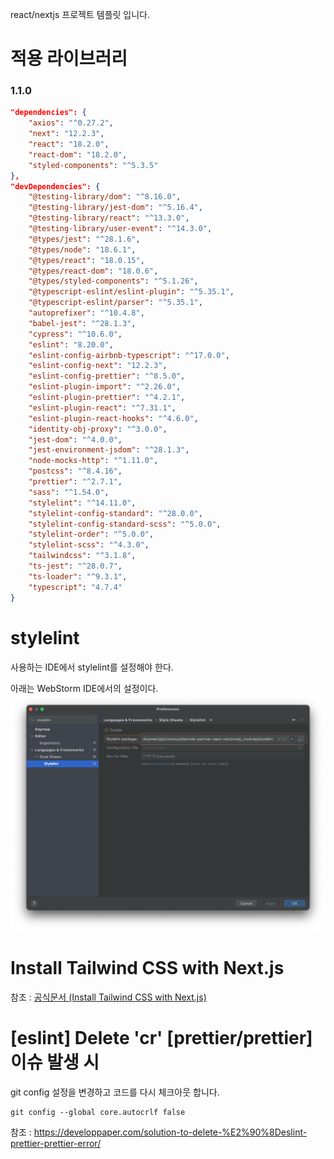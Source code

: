 react/nextjs 프로젝트 템플릿 입니다.

# 적용 라이브러리

### 1.1.0
```json
"dependencies": {
    "axios": "^0.27.2",
    "next": "12.2.3",
    "react": "18.2.0",
    "react-dom": "18.2.0",
    "styled-components": "^5.3.5"
},
"devDependencies": {
    "@testing-library/dom": "^8.16.0",
    "@testing-library/jest-dom": "^5.16.4",
    "@testing-library/react": "^13.3.0",
    "@testing-library/user-event": "^14.3.0",
    "@types/jest": "^28.1.6",
    "@types/node": "18.6.1",
    "@types/react": "18.0.15",
    "@types/react-dom": "18.0.6",
    "@types/styled-components": "^5.1.26",
    "@typescript-eslint/eslint-plugin": "^5.35.1",
    "@typescript-eslint/parser": "^5.35.1",
    "autoprefixer": "^10.4.8",
    "babel-jest": "^28.1.3",
    "cypress": "^10.6.0",
    "eslint": "8.20.0",
    "eslint-config-airbnb-typescript": "^17.0.0",
    "eslint-config-next": "12.2.3",
    "eslint-config-prettier": "^8.5.0",
    "eslint-plugin-import": "^2.26.0",
    "eslint-plugin-prettier": "^4.2.1",
    "eslint-plugin-react": "^7.31.1",
    "eslint-plugin-react-hooks": "^4.6.0",
    "identity-obj-proxy": "^3.0.0",
    "jest-dom": "^4.0.0",
    "jest-environment-jsdom": "^28.1.3",
    "node-mocks-http": "^1.11.0",
    "postcss": "^8.4.16",
    "prettier": "^2.7.1",
    "sass": "^1.54.0",
    "stylelint": "^14.11.0",
    "stylelint-config-standard": "^28.0.0",
    "stylelint-config-standard-scss": "^5.0.0",
    "stylelint-order": "^5.0.0",
    "stylelint-scss": "^4.3.0",
    "tailwindcss": "^3.1.8",
    "ts-jest": "^28.0.7",
    "ts-loader": "^9.3.1",
    "typescript": "4.7.4"
}
```


# stylelint
사용하는 IDE에서 stylelint를 설정해야 한다.

아래는 WebStorm IDE에서의 설정이다.
![img.png](document/readme/webstorm_stylelint_settings.png)

# Install Tailwind CSS with Next.js
참조 : [공식문서 (Install Tailwind CSS with Next.js) ](https://tailwindcss.com/docs/guides/nextjs)

# [eslint] Delete 'cr' [prettier/prettier] 이슈 발생 시
git config 설정을 변경하고 코드를 다시 체크아웃 합니다.
```shell
git config --global core.autocrlf false
```
참조 : https://developpaper.com/solution-to-delete-%E2%90%8Deslint-prettier-prettier-error/